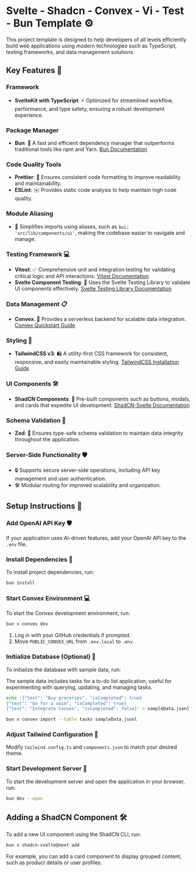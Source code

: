 # Svelte - Shadcn - Convex - Vi - Test - Bun Template ⚙️

This project template is designed to help developers of all levels efficiently build web applications using modern technologies such as TypeScript, testing frameworks, and data management solutions.

## Key Features 🚀

### Framework

- **SvelteKit with TypeScript**: ⚡️ Optimized for streamlined workflow, performance, and type safety, ensuring a robust development experience.

### Package Manager

- **Bun**: 🥜 A fast and efficient dependency manager that outperforms traditional tools like npm and Yarn. [Bun Documentation](https://bun.sh/docs)

### Code Quality Tools

- **Prettier**: 📏 Ensures consistent code formatting to improve readability and maintainability.
- **ESLint**: ✉️ Provides static code analysis to help maintain high code quality.

### Module Aliasing

- 📝 Simplifies imports using aliases, such as `$ui: 'src/lib/components/ui'`, making the codebase easier to navigate and manage.

### Testing Framework 💻

- **Vitest**: ✅ Comprehensive unit and integration testing for validating critical logic and API interactions. [Vitest Documentation](https://vitest.dev/)
- **Svelte Component Testing**: 🔖 Uses the Svelte Testing Library to validate UI components effectively. [Svelte Testing Library Documentation](https://testing-library.com/docs/svelte-testing-library/intro/)

### Data Management 📋

- **Convex**: 🚀 Provides a serverless backend for scalable data integration. [Convex Quickstart Guide](https://docs.convex.dev/quickstart/svelte)

### Styling 🌱

- **TailwindCSS v3**: 🛍️ A utility-first CSS framework for consistent, responsive, and easily maintainable styling. [TailwindCSS Installation Guide](https://tailwindcss.com/docs/installation)

### UI Components 🛠️

- **ShadCN Components**: 💄 Pre-built components such as buttons, modals, and cards that expedite UI development. [ShadCN-Svelte Documentation](https://shadcn.dev/docs/svelte)

### Schema Validation 🔨

- **Zod**: 🏦 Ensures type-safe schema validation to maintain data integrity throughout the application.

### Server-Side Functionality 🛡️

- 🔒 Supports secure server-side operations, including API key management and user authentication.
- 🛠 Modular routing for improved scalability and organization.

## Setup Instructions 🔧

### Add OpenAI API Key 🛡️

If your application uses AI-driven features, add your OpenAI API key to the `.env` file.

### Install Dependencies 🚀

To install project dependencies, run:

```bash
bun install
```

### Start Convex Environment 💻

To start the Convex development environment, run:

```bash
bun x convex dev
```

1. Log in with your GitHub credentials if prompted.
2. Move `PUBLIC_CONVEX_URL` from `.env.local` to `.env`.

### Initialize Database (Optional) 💾

To initialize the database with sample data, run:

The sample data includes tasks for a to-do list application, useful for experimenting with querying, updating, and managing tasks.

```bash
echo '{"text": "Buy groceries", "isCompleted": true}
{"text": "Go for a swim", "isCompleted": true}
{"text": "Integrate Convex", "isCompleted": false}' > sampleData.jsonl

bun x convex import --table tasks sampleData.jsonl
```

### Adjust Tailwind Configuration 🌱

Modify `tailwind.config.ts` and `components.json` to match your desired theme.

### Start Development Server 🚀

To start the development server and open the application in your browser, run:

```bash
bun dev --open
```

## Adding a ShadCN Component 🛠️

To add a new UI component using the ShadCN CLI, run:

```bash
bun x shadcn-svelte@next add
```

For example, you can add a card component to display grouped content, such as product details or user profiles.
